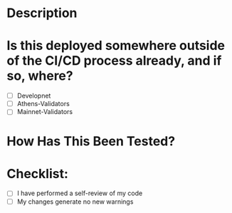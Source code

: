 # Description

<!--- Include a summary of the changes and any related issues. Please also include relevant motivation and context. List any dependencies that are required for this change. -->

# Is this deployed somewhere outside of the CI/CD process already, and if so, where?

- [ ] Developnet
- [ ] Athens-Validators
- [ ] Mainnet-Validators

# How Has This Been Tested?

<!--- Describe the tests that you ran to verify your changes. -->

# Checklist:

- [ ] I have performed a self-review of my code
- [ ] My changes generate no new warnings

[comment]: <## Env variables>

[comment]: <## Screenshots>
